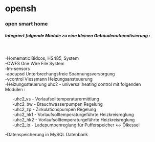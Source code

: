 opensh
======

<h3>open smart home</h3>

<h5>Integriert folgende Module zu eine kleinen Gebäudeautomatisierung :</h5><br><br>
  -Homematic Bidcos, HS485, System<br>
  -OWFS One Wire File System<br>
  -lm-sensors<br>
  -apcupsd Unterbrechungsfreie Soannungsversorgung<br>
  -vcontrol Viessmann Heizungsansteuerung<br>
  -Heizungssteuerung uhc2 - universal heating control mit folgenden Modulen :<br>
      <ul>-uhc2_vs    - Vorlaufsolltemperaturermittlung<br>
      -uhc2_bw    - Brauchwasserpumpen Regelung<br>
      -uhc2_zp    - Zirkulationspumpen Regelung<br>
      -uhc2_hk1   - Vorlaufsolltemperaturgeführte Heizkreisreglung<br>
      -uhc2_hk2   - Vorlaufsolltemperaturgeführte Heizkreisreglung<br>
      -uhc2_lp    - Ladepumpenreglung für Pufferspeicher <-> Ölkessel<br></ul>
  
-Datenspeicherung in MySQL Datenbank
